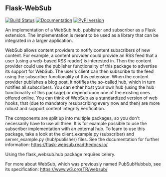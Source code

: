 Flask-WebSub
-------------

[![Build Status](https://dev.azure.com/marten-de-vries/Flask-WebSub/_apis/build/status/marten-de-vries.Flask-WebSub?branchName=master)](https://dev.azure.com/marten-de-vries/Flask-WebSub/_build/latest?definitionId=1&branchName=master)
[![Documentation](https://readthedocs.org/projects/flask-websub/badge/?version=latest)](https://flask-websub.readthedocs.io/)
[![PyPI version](https://badge.fury.io/py/Flask-WebSub.svg)](https://pypi.org/project/Flask-WebSub/)

An implementation of a WebSub hub, publisher and subscriber as a Flask
extension. The implementation is meant to be used as a library that can be
integrated in a larger application.

WebSub allows content providers to notify content subscribers of new content.
For example, a content provider could provide an RSS feed that a user (using
a web-based RSS reader) is interested in. Then the content provider could use
the publisher functionality of this package to advertise its support for
WebSub. The user's client can then subscribe to the feed using the subscriber
functionality of this extension. When the content provider publishes a blog
post, it notifies the so-called hub, which in turn notifies all subscribers.
You can either host your own hub (using the hub functionality of this package)
or depend upon one of the existing ones offered online. You can think of WebSub
as a standardized version of web hooks, that (due to mandatory resubscribing
every now and then) are more robust and support content integrity verification.

The components are split up into multiple packages, so you don't necessarily
have to use all three. It is for example possible to use the subscriber
implementation with an external hub. To learn to use this package, take a look
at the client_example.py (subscriber) and server_example.py (hub/publisher)
files. See the documentation for further information:
https://flask-websub.readthedocs.io/

Using the flask_websub.hub package requires celery.

For more about WebSub, which was previously named PubSubHubbub, see its specification: https://www.w3.org/TR/websub/
